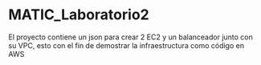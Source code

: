 # MATIC_Laboratorio2
El proyecto contiene un json para crear 2 EC2 y un balanceador junto con su VPC, esto con el fin de demostrar la infraestructura como código en AWS
